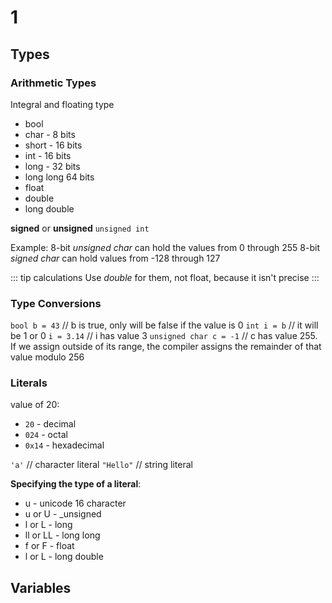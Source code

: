 # 1

## Types
### Arithmetic Types
Integral and floating type
- bool  
- char - 8 bits  
- short - 16 bits  
- int - 16 bits  
- long - 32 bits
- long long 64 bits
- float 
- double
- long double

__signed__ or __unsigned__
`unsigned int`

Example: 8-bit _unsigned char_ can hold the values from 0 through 255
8-bit _signed char_ can hold values from -128 through 127

::: tip calculations
Use _double_ for them, not float, because it isn't precise
:::

### Type Conversions
`bool b = 43` // b is true, only will be false if the value is 0
`int i = b` // it will be 1 or 0
`i = 3.14` // i has value 3
`unsigned char c = -1` // c has value 255. If we assign outside of its range, the compiler assigns the remainder of that value modulo 256

### Literals
value of 20:
- `20` - decimal
- `024` - octal
- `0x14` - hexadecimal

`'a'` // character literal
`"Hello"` // string literal
  
__Specifying the type of a literal__:
- u - unicode 16 character
- u or U - _unsigned
- l or L - long
- ll or LL - long long
- f or F - float
- l or L - long double

## Variables